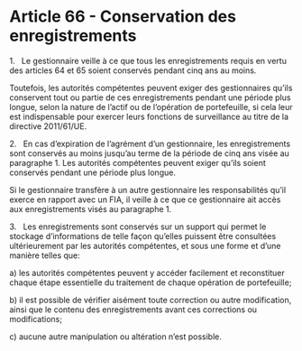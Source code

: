 # Article 66 - Conservation des enregistrements


1.   Le gestionnaire veille à ce que tous les enregistrements requis en vertu des articles 64 et 65 soient conservés pendant cinq ans au moins.

Toutefois, les autorités compétentes peuvent exiger des gestionnaires qu’ils conservent tout ou partie de ces enregistrements pendant une période plus longue, selon la nature de l’actif ou de l’opération de portefeuille, si cela leur est indispensable pour exercer leurs fonctions de surveillance au titre de la directive 2011/61/UE.

2.   En cas d’expiration de l’agrément d’un gestionnaire, les enregistrements sont conservés au moins jusqu’au terme de la période de cinq ans visée au paragraphe 1. Les autorités compétentes peuvent exiger qu’ils soient conservés pendant une période plus longue.

Si le gestionnaire transfère à un autre gestionnaire les responsabilités qu’il exerce en rapport avec un FIA, il veille à ce que ce gestionnaire ait accès aux enregistrements visés au paragraphe 1.

3.   Les enregistrements sont conservés sur un support qui permet le stockage d’informations de telle façon qu’elles puissent être consultées ultérieurement par les autorités compétentes, et sous une forme et d’une manière telles que:

a) les autorités compétentes peuvent y accéder facilement et reconstituer chaque étape essentielle du traitement de chaque opération de portefeuille;

b) il est possible de vérifier aisément toute correction ou autre modification, ainsi que le contenu des enregistrements avant ces corrections ou modifications;

c) aucune autre manipulation ou altération n’est possible.
